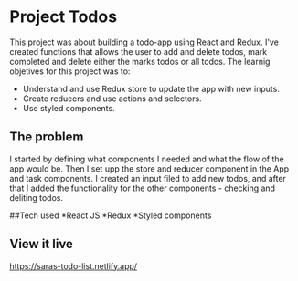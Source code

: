 # Project Todos

This project was about building a todo-app using React and Redux. I've created functions that allows the user to add and delete todos, mark completed and delete either the marks todos or all todos. The learnig objetives for this project was to:
* Understand and use Redux store to update the app with new inputs.
* Create reducers and use actions and selectors.
* Use styled components.


## The problem

I started by defining what components I needed and what the flow of the app would be. Then I set upp the store and reducer component in the App and task components. I created an input filed to add new todos, and after that I added the functionality for the other components - checking and deliting todos. 

##Tech used
*React JS
*Redux
*Styled components

## View it live

https://saras-todo-list.netlify.app/
